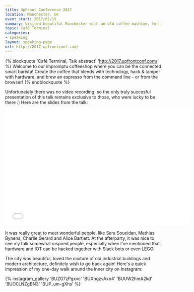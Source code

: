 ```yaml
---
title: UpFront Conference 2017
location: Manchester, UK
event_start: 2017/05/19
summary: Visited beautiful Manchester with an old coffee machine, for a lovely conference with great people
topic: Café Terminal
categories:
- speaking
layout: speaking-page
url: http://2017.upfrontconf.com/
---
```


{% blockquote 'Café Terminal, Talk abstract' 'http://2017.upfrontconf.com/' %}
Welcome to our impromptu coffeeshop where you can be the connected smart barista! Create the coffee that blends with technology, hack & tamper with hardware, and brew an espresso from the command line - or from the browser!
{% endblockquote %}

Unfortunately there was no video recording, so the only truly succesful presentation of this talk remains exclusive to those, who were lucky to be there :) Here are the slides from the talk:

<iframe src="//www.slideshare.net/slideshow/embed_code/key/vDWFRzp0lgeLZi" width="595" height="375" frameborder="0" marginwidth="0" marginheight="0" scrolling="no" allowfullscreen> </iframe>

It was really great to meet wonderful people, like Sara Soueidan, Mathias Bynens, Charlie Gerard and Alice Bartlett. At the afterparty, it was nice to see my talk somewhat inspired people, especially when I've mentioned that hardware and IOT can be hacked together with Slack bots or even LEGO.

The city was beautiful, loved the mixture of old industrial buildings and modern architecture, definitely wish to go back again! Here's a quick impression of my one-day walk around the inner city on Instagram:

{% instagram_gallery 'BUZO7zPgxvc' 'BUXhgzvAxn4' 'BUUW2hmA2kd' 'BUO0LNZgBN3' 'BUP_um-gXhs' %}




